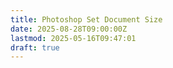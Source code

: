 ```yaml
---
title: Photoshop Set Document Size
date: 2025-08-28T09:00:00Z
lastmod: 2025-05-16T09:47:01
draft: true
---
```

